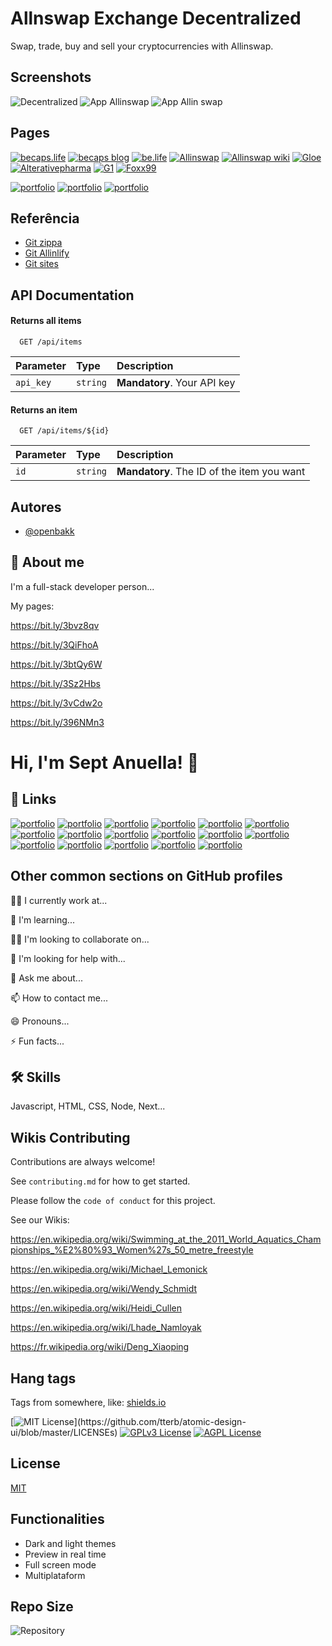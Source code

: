 
# Allnswap Exchange Decentralized

Swap, trade, buy and sell your cryptocurrencies with Allinswap.


## Screenshots

![Decentralized](https://i.ibb.co/YNvhDy9/swap.png)
![App Allinswap](https://i.ibb.co/JrD2NVV/touchmaster-20220430-23193.jpg)
![App Allin swap](https://i.ibb.co/0mMFb1F/touchmaster-20220430-57056.jpg)

## Pages

[![becaps.life](https://img.shields.io/badge/Becaps-Life-blue)](https://www.becaps.life)
[![becaps blog](https://img.shields.io/badge/Becaps-Blog-yellowgreen)](https://blog.becaps.life)
[![be.life](https://img.shields.io/badge/Becaps-Be-green)](https://becaps.life)
[![Allinswap](https://img.shields.io/badge/Allinswap-Trade-brightgreen)](http://allinswap.co)
[![Allinswap wiki](https://img.shields.io/badge/Allinswap-Wiki-lightgrey)](https://wiki.allinswap.co/)
[![Gloe](https://img.shields.io/badge/Gloe-in-red)](http://gloe.in)
[![Alterativepharma](https://img.shields.io/badge/Alterative-Pharma-blue)](https://www.alterativepharma.com.br)
[![G1](https://img.shields.io/badge/G1-News-yellow)](http://g1negocios.com.br)
[![Foxx99](https://img.shields.io/badge/Foxx-99-orange)](http://foxx99.com.br)

[![portfolio](https://img.shields.io/badge/my_portfolio-000?style=for-the-badge&logo=ko-fi&logoColor=white)](https://tinyurl.com/FOXX99)
[![portfolio](https://img.shields.io/badge/my_portfolio-000?style=for-the-badge&logo=ko-fi&logoColor=white)](https://podtech.gloe.in)
[![portfolio](https://img.shields.io/badge/my_portfolio-000?style=for-the-badge&logo=ko-fi&logoColor=white)](https://blog.allinswap.co/)


## Referência

 - [Git zippa](https://github.com/openbakk/zippa)
 - [Git Allinlify](https://github.com/openbakk/AllinLify)
 - [Git sites](https://github.com/openbakk/sites)


## API Documentation

#### Returns all items

```http
  GET /api/items
```

| Parameter   | Type       | Description                           |
| :---------- | :--------- | :---------------------------------- |
| `api_key` | `string` | **Mandatory**. Your API key |

#### Returns an item

```http
  GET /api/items/${id}
```

| Parameter   | Type       | Description                                   |
| :---------- | :--------- | :------------------------------------------ |
| `id`      | `string` | **Mandatory**. The ID of the item you want |



## Autores

- [@openbakk](https://www.github.com/openbakk)


## 🚀 About me
I'm a full-stack developer person...

My pages:

https://bit.ly/3bvz8qv

https://bit.ly/3QiFhoA

https://bit.ly/3btQy6W

https://bit.ly/3Sz2Hbs

https://bit.ly/3vCdw2o

https://bit.ly/396NMn3

# Hi, I'm Sept Anuella! 👋


## 🔗 Links
[![portfolio](https://img.shields.io/badge/my_portfolio-000?style=for-the-badge&logo=ko-fi&logoColor=white)](https://ioiohub.fandom.com/wiki/How_to_Tie_Dye_Using_Rit_Powder)
[![portfolio](https://img.shields.io/badge/my_portfolio-000?style=for-the-badge&logo=ko-fi&logoColor=white)](https://medium.com/r?url=https%3A%2F%2Fbecaps.life)
[![portfolio](https://img.shields.io/badge/my_portfolio-000?style=for-the-badge&logo=ko-fi&logoColor=white)](https://www.reddit.com/r/cdnews99/comments/w9qyzi/becaps_vitamins_tailored_for_you_and_your_family/)
[![portfolio](https://img.shields.io/badge/my_portfolio-000?style=for-the-badge&logo=ko-fi&logoColor=white)](https://sourceforge.net/p/ioiosource/_list/link)
[![portfolio](https://img.shields.io/badge/my_portfolio-000?style=for-the-badge&logo=ko-fi&logoColor=white)](https://zen.yandex.ru/media/powderhorn/avoid-losing-your-shirt-in-the-foreign-exchange-market-with-one-of-these-tips-62ec4a55d9c3b0539e1b1031)
[![portfolio](https://img.shields.io/badge/my_portfolio-000?style=for-the-badge&logo=ko-fi&logoColor=white)](https://wordpress.com/forums/topic/about-migrating-to-wordpress-com/)
[![portfolio](https://img.shields.io/badge/my_portfolio-000?style=for-the-badge&logo=ko-fi&logoColor=white)](https://archive.org/details/@van_dmorter)
[![portfolio](https://img.shields.io/badge/my_portfolio-000?style=for-the-badge&logo=ko-fi&logoColor=white)](http://becapslife.idea.informer.com/)
[![portfolio](https://img.shields.io/badge/my_portfolio-000?style=for-the-badge&logo=ko-fi&logoColor=white)](https://podtech.gloe.in)
[![portfolio](https://img.shields.io/badge/my_portfolio-000?style=for-the-badge&logo=ko-fi&logoColor=white)](http://www.wsj.com/auth/sso/proxy-login?code=Zt6os4RvG0AtL2ui&state=https%3A%2F%2Fbecaps.life%2F&savelogin=on&ns=prod/accounts-wsj)
[![portfolio](https://img.shields.io/badge/my_portfolio-000?style=for-the-badge&logo=ko-fi&logoColor=white)](http://www.google.com/url?q=http%3A%2F%2Fbecaps.life&sa=D&sntz=1&usg=AFQjCNH2aQ5sDZG6JIo9ESgYn7jxjpXCeQ)
[![portfolio](https://img.shields.io/badge/my_portfolio-000?style=for-the-badge&logo=ko-fi&logoColor=white)](https://community.fandom.com/wiki/User:Spetuanella)
[![portfolio](https://img.shields.io/badge/my_portfolio-000?style=for-the-badge&logo=ko-fi&logoColor=white)](https://issuu.com/traderviper)
[![portfolio](https://img.shields.io/badge/my_portfolio-000?style=for-the-badge&logo=ko-fi&logoColor=white)](https://b.hatena.ne.jp/webtrafficseo/20220718)
[![portfolio](https://img.shields.io/badge/my_portfolio-000?style=for-the-badge&logo=ko-fi&logoColor=white)](https://moz.com/community/q/user/seopoupseo)
[![portfolio](https://img.shields.io/badge/my_portfolio-000?style=for-the-badge&logo=ko-fi&logoColor=white)](https://unsplash.com/@powderhorn)
[![portfolio](https://img.shields.io/badge/my_portfolio-000?style=for-the-badge&logo=ko-fi&logoColor=white)](https://zen.yandex.ru/powderhorn)


## Other common sections on GitHub profiles
👩‍💻 I currently work at...

🧠 I'm learning...

👯‍♀️ I'm looking to collaborate on...

🤔 I'm looking for help with...

💬 Ask me about...

📫 How to contact me...

😄 Pronouns...

⚡️ Fun facts...


## 🛠 Skills
Javascript, HTML, CSS, Node, Next...

## Wikis Contributing

Contributions are always welcome!

See `contributing.md` for how to get started.

Please follow the `code of conduct` for this project.

See our Wikis:

https://en.wikipedia.org/wiki/Swimming_at_the_2011_World_Aquatics_Championships_%E2%80%93_Women%27s_50_metre_freestyle

https://en.wikipedia.org/wiki/Michael_Lemonick

https://en.wikipedia.org/wiki/Wendy_Schmidt

https://en.wikipedia.org/wiki/Heidi_Cullen

https://en.wikipedia.org/wiki/Lhade_Namloyak

https://fr.wikipedia.org/wiki/Deng_Xiaoping
## Hang tags

Tags from somewhere, like: [shields.io](https://shields.io/)

[![MIT License](https://img.shields.io/apm/l/atomic-design-ui.svg?)](https://github.com/tterb/atomic-design-ui/blob/master/LICENSEs)
[![GPLv3 License](https://img.shields.io/badge/License-GPL%20v3-yellow.svg)](https://opensource.org/licenses/)
[![AGPL License](https://img.shields.io/badge/license-AGPL-blue.svg)](http://www.gnu.org/licenses/agpl-3.0)
## License

[MIT](https://choosealicense.com/licenses/mit/)

## Functionalities

- Dark and light themes
- Preview in real time
- Full screen mode
- Multiplataform


## Repo Size

![Repository](https://img.shields.io/github/repo-size/openbakk/zippa?label=Repository)

